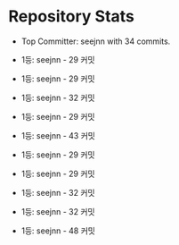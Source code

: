 # Repository Stats

- Top Committer: seejnn with 34 commits.

- 1등: seejnn - 29 커밋

- 1등: seejnn - 29 커밋

- 1등: seejnn - 32 커밋

- 1등: seejnn - 29 커밋

- 1등: seejnn - 43 커밋

- 1등: seejnn - 29 커밋

- 1등: seejnn - 29 커밋

- 1등: seejnn - 32 커밋

- 1등: seejnn - 32 커밋

- 1등: seejnn - 48 커밋
